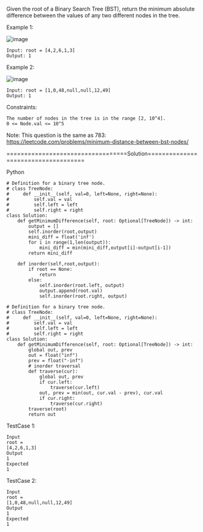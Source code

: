 Given the root of a Binary Search Tree (BST), return the minimum absolute difference between the values of any two different nodes in the tree.

 

Example 1:

![image](https://github.com/Pughal/leetcode_solutions/assets/22728867/83dc7b37-1785-46d4-8271-96bb815f760e)

```
Input: root = [4,2,6,1,3]
Output: 1
```

Example 2:

![image](https://github.com/Pughal/leetcode_solutions/assets/22728867/d6f3b9c6-ab10-4933-be29-c07c849322e9)

```
Input: root = [1,0,48,null,null,12,49]
Output: 1
``` 

Constraints:
```
The number of nodes in the tree is in the range [2, 10^4].
0 <= Node.val <= 10^5
``` 

Note: This question is the same as 783: https://leetcode.com/problems/minimum-distance-between-bst-nodes/


==================================Solution====================================

Python

```
# Definition for a binary tree node.
# class TreeNode:
#     def __init__(self, val=0, left=None, right=None):
#         self.val = val
#         self.left = left
#         self.right = right
class Solution:
    def getMinimumDifference(self, root: Optional[TreeNode]) -> int:
        output = []
        self.inorder(root,output)
        mini_diff = float('inf')
        for i in range(1,len(output)):
            mini_diff = min(mini_diff,output[i]-output[i-1])
        return mini_diff
        
    def inorder(self,root,output):
        if root == None:
            return 
        else:
            self.inorder(root.left, output)
            output.append(root.val)
            self.inorder(root.right, output)
```

```
# Definition for a binary tree node.
# class TreeNode:
#     def __init__(self, val=0, left=None, right=None):
#         self.val = val
#         self.left = left
#         self.right = right
class Solution:
    def getMinimumDifference(self, root: Optional[TreeNode]) -> int:
        global out, prev
        out = float("inf")
        prev = float("-inf")
        # inorder traversal
        def traverse(cur):
            global out, prev
            if cur.left:
                traverse(cur.left)
            out, prev = min(out, cur.val - prev), cur.val
            if cur.right:
                traverse(cur.right)
        traverse(root)
        return out
```

TestCase 1:
```
Input
root =
[4,2,6,1,3]
Output
1
Expected
1
```

TestCase 2:
```
Input
root =
[1,0,48,null,null,12,49]
Output
1
Expected
1
```
